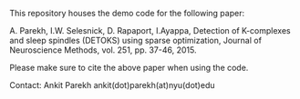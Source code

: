 This repository houses the demo code for the following paper:

A. Parekh, I.W. Selesnick, D. Rapaport, I.Ayappa, Detection of K-complexes and sleep spindles (DETOKS) using sparse optimization,
Journal of Neuroscience Methods, vol. 251, pp. 37-46, 2015. 

Please make sure to cite the above paper when using the code. 

Contact: Ankit Parekh
ankit(dot)parekh(at)nyu(dot)edu
